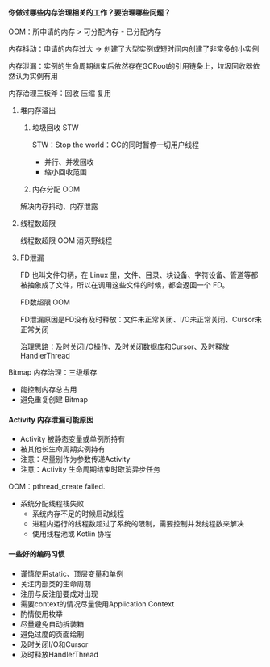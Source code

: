 #### 你做过哪些内存治理相关的工作？要治理哪些问题？

OOM：所申请的内存 > 可分配内存 - 已分配内存

内存抖动：申请的内存过大 -> 创建了大型实例或短时间内创建了非常多的小实例

内存泄漏：实例的生命周期结束后依然存在GCRoot的引用链条上，垃圾回收器依然认为实例有用

内存治理三板斧：回收 压缩 复用

1. 堆内存溢出

   1. 垃圾回收 STW

       STW：Stop the world：GC的同时暂停一切用户线程

      - 并行、并发回收
      - 缩小回收范围

   2. 内存分配 OOM 

   解决内存抖动、内存泄露

2. 线程数超限

   线程数超限 OOM 消灭野线程

3. FD泄漏

   FD 也叫文件句柄，在 Linux 里，文件、目录、块设备、字符设备、管道等都被抽象成了文件，所以在调用这些文件的时候，都会返回一个 FD。

   FD数超限 OOM

   FD泄漏原因是FD没有及时释放：文件未正常关闭、I/O未正常关闭、Cursor未正常关闭

   治理思路：及时关闭I/O操作、及时关闭数据库和Cursor、及时释放HandlerThread




Bitmap 内存治理：三级缓存

- 能控制内存总占用
- 避免重复创建 Bitmap



#### Activity 内存泄漏可能原因

- Activity 被静态变量或单例所持有
- 被其他长生命周期实例持有
- 注意：尽量别作为参数传递Activity
- 注意：Activity 生命周期结束时取消异步任务

OOM：pthread_create failed.

- 系统分配线程栈失败
  - 系统内存不足的时候启动线程
  - 进程内运行的线程数超过了系统的限制，需要控制并发线程数来解决
  - 使用线程池或 Kotlin 协程



#### 一些好的编码习惯

- 谨慎使用static、顶层变量和单例
- 关注内部类的生命周期
- 注册与反注册要成对出现
- 需要context的情况尽量使用Application Context
- 酌情使用枚举
- 尽量避免自动拆装箱
- 避免过度的页面绘制
- 及时关闭I/O和Cursor
- 及时释放HandlerThread
